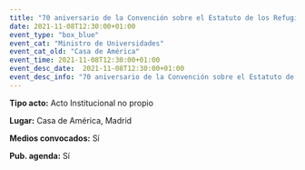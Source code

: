 ```yaml
---
title: "70 aniversario de la Convención sobre el Estatuto de los Refugiados"
date: 2021-11-08T12:30:00+01:00
event_type: "box_blue" 
event_cat: "Ministro de Universidades"
event_cat_old: "Casa de América"
event_time: 2021-11-08T12:30:00+01:00
event_desc_date:  2021-11-08T12:30:00+01:00
event_desc_info: "70 aniversario de la Convención sobre el Estatuto de los Refugiados"
---
```

<p class="card-light list_schedule_description"><b>Tipo acto:</b> Acto Institucional no propio
</p>
<p class="card-light list_schedule_description"><b>Lugar:</b> Casa de América, Madrid
</p>
<p class="card-light list_schedule_description"><b>Medios convocados:</b> Sí
</p>
<p class="card-light list_schedule_description"><b>Pub. agenda:</b> Sí
</p>